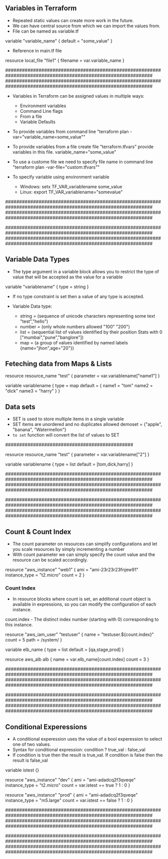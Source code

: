 ## Variables in Terraform

- Repeated static values can create more work in the future.
- We can have central source from which we can import the values from.
- File can be named as variable.tf

variable "variable_name" {
    default = "some_value"
}

- Reference in main.tf file

resource local_file "file1" {
    filename = var.variable_name
}

#############################################################################################################
#############################################################################################################

- Variables in Terraform can be assigned values in multiple ways:
    - Environment variables
    - Command Line flags
    - From a file
    - Variable Defaults

- To provide variables from command line "terraform plan -var="variable_name=some_value""

- To provide variables from a file create file "terraform.tfvars" provide variables in this file.
    variable_name="some_value"
- To use a custome file we need to specify file name in command line "terraform plan -var-file="custom.tfvars""

- To specify variable using environment variable
    - Windows: setx TF_VAR_variablename some_value
    - Linux: export TF_VAR_variablename="somevalue"

#############################################################################################################
#############################################################################################################


#############################################################################################################
#############################################################################################################

## Variable Data Types

- The type argument in a variable block allows you to restrict the type of value that will be accepted as the value for a variable

variable "variablename" {
    type = string
}

- If no type constraint is set then a value of any type is accepted.

- Variable Data type:
    - string = (sequence of unicode characters representing some text "test","hello")
    - number = (only whole numbers allowed "100" "200")
    - list = (sequential list of values identified by their position Stats with 0 ["mumbai","pune","banglore"])
    - map = (a group of values identified by named labels {name="jhon",age="20"})

## Feteching data from Maps & Lists

resource resource_name "test" {
    parameter = var.variablename["name1"]
}

variable variablename {
    type = map
    default = {
        name1 = "tom"
        name2 = "dick"
        name3 = "harry"
    }
}

## Data sets

- SET is used to store multiple items in a single variable
- SET items are unordered and no duplicates allowed
    demoset = {"apple", "banana", "Watermellon"}
- ```to set``` function will convert the list of values to SET

##############################################

resource resource_name "test" {
    parameter = var.variablename["2"]
}

variable variablename {
    type = list
    default = [tom,dick,harry]
}

#############################################################################################################
#############################################################################################################


#############################################################################################################
#############################################################################################################

## Count & Count Index

- The count parameter on resources can simplify configurations and let you scale resources by simply incrementing a number
- With count parameter we can simply specify the count value and the resource can be scaled accordingly.

resource "aws_instance" "web1" {
    ami = "ami-23r23r23fnjew91"
    instance_type = "t2.micro"
    count = 2
}

### Count Index
- In resource blocks where count is set, an additional count object is available in expressions, so you can modify the configuration of each instance.

count.index - The distinct index number (starting with 0) corresponding to this instance. 

resource "aws_iam_user" "testuser" {
    name = "testuser.${count.index}"  
    count = 5
    path = /system/
}

variable elb_name {
    type = list
    default = [qa,stage,prod]
}

resource aws_alb alb {
    name = var.elb_name[count.index]
    count = 3
}

#############################################################################################################
#############################################################################################################


#############################################################################################################
#############################################################################################################

## Conditional Experessions
- A conditional experession uses the value of a bool experession to select one of two values.
- Syntax for conditional expression:
    condition ? true_val : false_val
- If condition is true then the result is true_val. If condition is false then the result is false_val

variable istest {}

resource "aws_instance" "dev" {
    ami = "ami-adadcq2f3qveqe"
    instance_type = "t2.micro"
    count = var.istest == true ? 1 : 0
}

resource "aws_instance" "prod" {
    ami = "ami-adadcq2f3qveqe"
    instance_type = "m5.large"
    count = var.istest == false ? 1 : 0
}

#############################################################################################################
#############################################################################################################


#############################################################################################################
#############################################################################################################